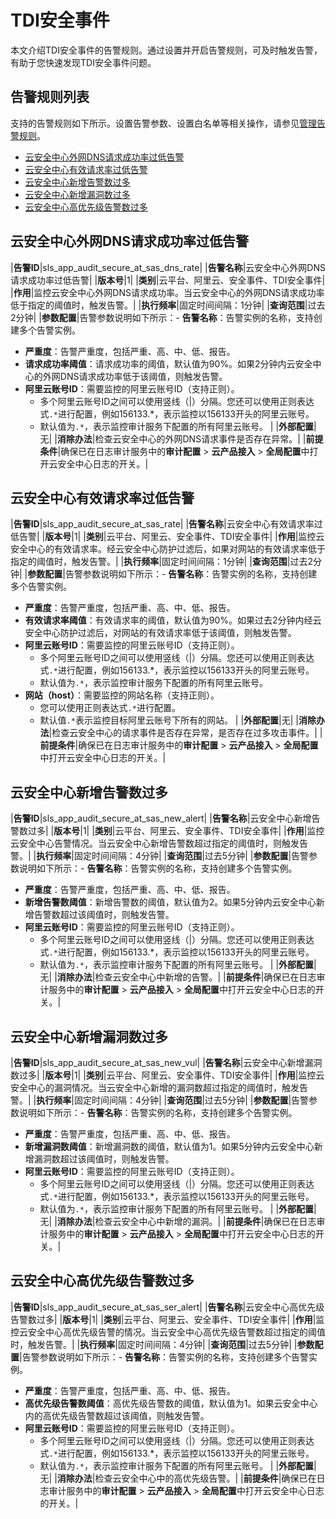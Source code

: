 # TDI安全事件

本文介绍TDI安全事件的告警规则。通过设置并开启告警规则，可及时触发告警，有助于您快速发现TDI安全事件问题。

## 告警规则列表

支持的告警规则如下所示。设置告警参数、设置白名单等相关操作，请参见[管理告警规则](/cn.zh-CN/应用中心（App）/日志审计服务/告警/管理告警规则.md)。

-   [云安全中心外网DNS请求成功率过低告警](#section_k7e_c0n_baz)
-   [云安全中心有效请求率过低告警](#section_fn2_qge_e0l)
-   [云安全中心新增告警数过多](#section_hdx_flo_zvm)
-   [云安全中心新增漏洞数过多](#section_e12_t1j_ru6)
-   [云安全中心高优先级告警数过多](#section_eg2_ubq_wra)

## 云安全中心外网DNS请求成功率过低告警

|**告警ID**|sls\_app\_audit\_secure\_at\_sas\_dns\_rate|
|**告警名称**|云安全中心外网DNS请求成功率过低告警|
|**版本号**|1|
|**类别**|云平台、阿里云、安全事件、TDI安全事件|
|**作用**|监控云安全中心外网DNS请求成功率。当云安全中心的外网DNS请求成功率低于指定的阈值时，触发告警。|
|**执行频率**|固定时间间隔：1分钟|
|**查询范围**|过去2分钟|
|**参数配置**|告警参数说明如下所示：-   **告警名称**：告警实例的名称，支持创建多个告警实例。
-   **严重度**：告警严重度，包括严重、高、中、低、报告。
-   **请求成功率阈值**：请求成功率的阈值，默认值为90%。如果2分钟内云安全中心的外网DNS请求成功率低于该阈值，则触发告警。
-   **阿里云账号ID**：需要监控的阿里云账号ID（支持正则）。
    -   多个阿里云账号ID之间可以使用竖线（\|）分隔。您还可以使用正则表达式`.*`进行配置，例如156133.\*，表示监控以156133开头的阿里云账号。
    -   默认值为`.*`，表示监控审计服务下配置的所有阿里云账号。 |
|**外部配置**|无|
|**消除办法**|检查云安全中心的外网DNS请求事件是否存在异常。|
|**前提条件**|确保已在日志审计服务中的**审计配置** \> **云产品接入** \> **全局配置**中打开云安全中心日志的开关。|

## 云安全中心有效请求率过低告警

|**告警ID**|sls\_app\_audit\_secure\_at\_sas\_rate|
|**告警名称**|云安全中心有效请求率过低告警|
|**版本号**|1|
|**类别**|云平台、阿里云、安全事件、TDI安全事件|
|**作用**|监控云安全中心的有效请求率。经云安全中心防护过滤后，如果对网站的有效请求率低于指定的阈值时，触发告警。|
|**执行频率**|固定时间间隔：1分钟|
|**查询范围**|过去2分钟|
|**参数配置**|告警参数说明如下所示：-   **告警名称**：告警实例的名称，支持创建多个告警实例。
-   **严重度**：告警严重度，包括严重、高、中、低、报告。
-   **有效请求率阈值**：有效请求率的阈值，默认值为90%。如果过去2分钟内经云安全中心防护过滤后，对网站的有效请求率低于该阈值，则触发告警。
-   **阿里云账号ID**：需要监控的阿里云账号ID（支持正则）。
    -   多个阿里云账号ID之间可以使用竖线（\|）分隔。您还可以使用正则表达式`.*`进行配置，例如156133.\*，表示监控以156133开头的阿里云账号。
    -   默认值为`.*`，表示监控审计服务下配置的所有阿里云账号。
-   **网站（host）**：需要监控的网站名称（支持正则）。
    -   您可以使用正则表达式`.*`进行配置。
    -   默认值`.*`表示监控目标阿里云账号下所有的网站。 |
|**外部配置**|无|
|**消除办法**|检查云安全中心的请求事件是否存在异常，是否存在过多攻击事件。|
|**前提条件**|确保已在日志审计服务中的**审计配置** \> **云产品接入** \> **全局配置**中打开云安全中心日志的开关。|

## 云安全中心新增告警数过多

|**告警ID**|sls\_app\_audit\_secure\_at\_sas\_new\_alert|
|**告警名称**|云安全中心新增告警数过多|
|**版本号**|1|
|**类别**|云平台、阿里云、安全事件、TDI安全事件|
|**作用**|监控云安全中心告警情况。当云安全中心新增告警数超过指定的阈值时，则触发告警。|
|**执行频率**|固定时间间隔：4分钟|
|**查询范围**|过去5分钟|
|**参数配置**|告警参数说明如下所示：-   **告警名称**：告警实例的名称，支持创建多个告警实例。
-   **严重度**：告警严重度，包括严重、高、中、低、报告。
-   **新增告警数阈值**：新增告警数的阈值，默认值为2。如果5分钟内云安全中心新增告警数超过该阈值时，则触发告警。
-   **阿里云账号ID**：需要监控的阿里云账号ID（支持正则）。
    -   多个阿里云账号ID之间可以使用竖线（\|）分隔。您还可以使用正则表达式`.*`进行配置，例如156133.\*，表示监控以156133开头的阿里云账号。
    -   默认值为`.*`，表示监控审计服务下配置的所有阿里云账号。 |
|**外部配置**|无|
|**消除办法**|检查云安全中心中新增的告警。|
|**前提条件**|确保已在日志审计服务中的**审计配置** \> **云产品接入** \> **全局配置**中打开云安全中心日志的开关。|

## 云安全中心新增漏洞数过多

|**告警ID**|sls\_app\_audit\_secure\_at\_sas\_new\_vul|
|**告警名称**|云安全中心新增漏洞数过多|
|**版本号**|1|
|**类别**|云平台、阿里云、安全事件、TDI安全事件|
|**作用**|监控云安全中心的漏洞情况。当云安全中心新增的漏洞数超过指定的阈值时，触发告警。|
|**执行频率**|固定时间间隔：4分钟|
|**查询范围**|过去5分钟|
|**参数配置**|告警参数说明如下所示：-   **告警名称**：告警实例的名称，支持创建多个告警实例。
-   **严重度**：告警严重度，包括严重、高、中、低、报告。
-   **新增漏洞数阈值**：新增漏洞数的阈值，默认值为1。如果5分钟内云安全中心新增漏洞数超过该阈值时，则触发告警。
-   **阿里云账号ID**：需要监控的阿里云账号ID（支持正则）。
    -   多个阿里云账号ID之间可以使用竖线（\|）分隔。您还可以使用正则表达式`.*`进行配置，例如156133.\*，表示监控以156133开头的阿里云账号。
    -   默认值为`.*`，表示监控审计服务下配置的所有阿里云账号。 |
|**外部配置**|无|
|**消除办法**|检查云安全中心中新增的漏洞。|
|**前提条件**|确保已在日志审计服务中的**审计配置** \> **云产品接入** \> **全局配置**中打开云安全中心日志的开关。|

## 云安全中心高优先级告警数过多

|**告警ID**|sls\_app\_audit\_secure\_at\_sas\_ser\_alert|
|**告警名称**|云安全中心高优先级告警数过多|
|**版本号**|1|
|**类别**|云平台、阿里云、安全事件、TDI安全事件|
|**作用**|监控云安全中心高优先级告警的情况。当云安全中心高优先级告警数超过指定的阈值时，触发告警。|
|**执行频率**|固定时间间隔：4分钟|
|**查询范围**|过去5分钟|
|**参数配置**|告警参数说明如下所示：-   **告警名称**：告警实例的名称，支持创建多个告警实例。
-   **严重度**：告警严重度，包括严重、高、中、低、报告。
-   **高优先级告警数阈值**：高优先级告警数的阈值，默认值为1。如果云安全中心内的高优先级告警数超过该阈值，则触发告警。
-   **阿里云账号ID**：需要监控的阿里云账号ID（支持正则）。
    -   多个阿里云账号ID之间可以使用竖线（\|）分隔。您还可以使用正则表达式`.*`进行配置，例如156133.\*，表示监控以156133开头的阿里云账号。
    -   默认值为`.*`，表示监控审计服务下配置的所有阿里云账号。 |
|**外部配置**|无|
|**消除办法**|检查云安全中心中的高优先级告警。|
|**前提条件**|确保已在日志审计服务中的**审计配置** \> **云产品接入** \> **全局配置**中打开云安全中心日志的开关。|

